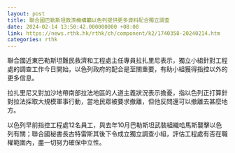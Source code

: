 ```yaml
---
layout: post
title: 聯合國巴勒斯坦救濟機構籲以色列提供更多資料配合獨立調查
date: 2024-02-14 13:50:42.000000000 +08:00
link: https://news.rthk.hk/rthk/ch/component/k2/1740358-20240214.htm
categories: rthk
---
```


聯合國近東巴勒斯坦難民救濟和工程處主任專員拉扎里尼表示，獨立小組針對工程處的調查工作今日開始，以色列政府的配合是至關重要，有助小組獲得指控以外的更多信息。

拉扎里尼又對加沙地帶南部拉法地區的人道主義狀況表示擔憂，指以色列正打算針對拉法採取大規模軍事行動，當地民眾被要求撤離，但他反問還可以撤離去甚麼地方。

以色列早前指控工程處12名員工，與去年10月巴勒斯坦武裝組織哈馬斯襲擊以色列有關；聯合國秘書長古特雷斯其後下令成立獨立調查小組，評估工程處有否在職權範圍內，盡一切努力確保中立性。
